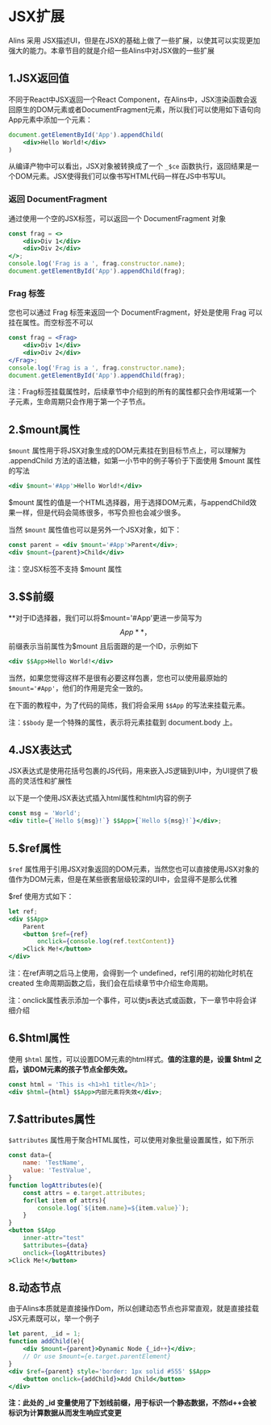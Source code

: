 <!--
 * @Author: chenzhongsheng
 * @Date: 2023-09-08 22:04:59
 * @Description: Coding something
-->
# JSX扩展

Alins 采用 JSX描述UI，但是在JSX的基础上做了一些扩展，以使其可以实现更加强大的能力。本章节目的就是介绍一些Alins中对JSX做的一些扩展

## 1.JSX返回值

不同于React中JSX返回一个React Component，在Alins中，JSX渲染函数会返回原生的DOM元素或者DocumentFragment元素，所以我们可以使用如下语句向App元素中添加一个元素：

<CodeBox/>

```jsx
document.getElementById('App').appendChild(
    <div>Hello World!</div>
)
```

从编译产物中可以看出，JSX对象被转换成了一个 `_$ce` 函数执行，返回结果是一个DOM元素。JSX使得我们可以像书写HTML代码一样在JS中书写UI。

### 返回 DocumentFragment

通过使用一个空的JSX标签，可以返回一个 DocumentFragment 对象

<CodeBox/>

```jsx
const frag = <>
    <div>Div 1</div>
    <div>Div 2</div>
</>;
console.log('Frag is a ', frag.constructor.name);
document.getElementById('App').appendChild(frag);
```

### Frag 标签

您也可以通过 Frag 标签来返回一个 DocumentFragment，好处是使用 Frag 可以挂在属性。而空标签不可以

<CodeBox/>

```jsx
const frag = <Frag>
    <div>Div 1</div>
    <div>Div 2</div>
</Frag>;
console.log('Frag is a ', frag.constructor.name);
document.getElementById('App').appendChild(frag);
```

注：Frag标签挂载属性时，后续章节中介绍到的所有的属性都只会作用域第一个子元素，生命周期只会作用于第一个子节点。

## 2.$mount属性

`$mount` 属性用于将JSX对象生成的DOM元素挂在到目标节点上，可以理解为 .appendChild 方法的语法糖，如第一小节中的例子等价于下面使用 $mount 属性的写法

<CodeBox/>

```jsx
<div $mount='#App'>Hello World!</div>
```

$mount 属性的值是一个HTML选择器，用于选择DOM元素，与appendChild效果一样，但是代码会简练很多，书写负担也会减少很多。

当然 `$mount` 属性值也可以是另外一个JSX对象，如下：

<CodeBox/>

```jsx
const parent = <div $mount='#App'>Parent</div>;
<div $mount={parent}>Child</div>
```

注：空JSX标签不支持 $mount 属性

## 3.$$前缀

**对于ID选择器，我们可以将$mount='#App'更进一步简写为 $$App**，$$ 前缀表示当前属性为$mount 且后面跟的是一个ID，示例如下

<CodeBox/>

```jsx
<div $$App>Hello World!</div>
```

当然，如果您觉得这样不是很有必要这样包裹，您也可以使用最原始的 `$mount='#App'`，他们的作用是完全一致的。

在下面的教程中，为了代码的简练，我们将会采用 `$$App` 的写法来挂载元素。

注：`$$body` 是一个特殊的属性，表示将元素挂载到 document.body 上。

## 4.JSX表达式

JSX表达式是使用花括号包裹的JS代码，用来嵌入JS逻辑到UI中，为UI提供了极高的灵活性和扩展性

以下是一个使用JSX表达式插入html属性和html内容的例子

<CodeBox/>

```jsx
const msg = 'World';
<div title={`Hello ${msg}!`} $$App>{`Hello ${msg}!`}</div>;
```

## 5.$ref属性

`$ref` 属性用于引用JSX对象返回的DOM元素，当然您也可以直接使用JSX对象的值作为DOM元素，但是在某些嵌套层级较深的UI中，会显得不是那么优雅

$ref 使用方式如下：

<CodeBox/>

```jsx
let ref;
<div $$App>
    Parent
    <button $ref={ref} 
        onclick={console.log(ref.textContent)} 
    >Click Me!</button>
</div>
```

注：在ref声明之后马上使用，会得到一个 undefined，ref引用的初始化时机在 created 生命周期函数之后，我们会在后续章节中介绍生命周期。

注：onclick属性表示添加一个事件，可以使js表达式或函数，下一章节中将会详细介绍

## 6.$html属性

使用 `$html` 属性，可以设置DOM元素的html样式。**值的注意的是，设置 $html 之后，该DOM元素的孩子节点全部失效。**

<CodeBox/>

```jsx
const html = 'This is <h1>h1 title</h1>';
<div $html={html} $$App>内部元素将失效</div>;
```

## 7.$attributes属性

`$attributes` 属性用于聚合HTML属性，可以使用对象批量设置属性，如下所示

<CodeBox/>

```jsx
const data={
    name: 'TestName',
    value: 'TestValue',
}
function logAttributes(e){
    const attrs = e.target.attributes;
    for(let item of attrs){
        console.log(`${item.name}=${item.value}`);
    }
}
<button $$App
    inner-attr="test"
    $attributes={data}
    onclick={logAttributes} 
>Click Me!</button>
```

## 8.动态节点

由于Alins本质就是直接操作Dom，所以创建动态节点也非常直观，就是直接挂载JSX元素既可以，举一个例子

<CodeBox/>

```jsx
let parent, _id = 1;
function addChild(e){
    <div $mount={parent}>Dynamic Node {_id++}</div>;
    // Or use $mount={e.target.parentElement}
}
<div $ref={parent} style='border: 1px solid #555' $$App>
    <button onclick={addChild}>Add Child</button>
</div>
```

**注：此处的 _id 变量使用了下划线前缀，用于标识一个静态数据，不然id++会被标识为计算数据从而发生响应式变更**
